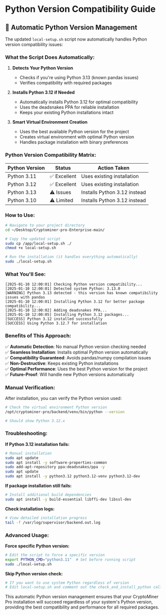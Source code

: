 # Python Version Compatibility Guide

## 🐍 **Automatic Python Version Management**

The updated `local-setup.sh` script now automatically handles Python version compatibility issues:

### **What the Script Does Automatically:**

1. **Detects Your Python Version**
   - Checks if you're using Python 3.13 (known pandas issues)
   - Verifies compatibility with required packages

2. **Installs Python 3.12 if Needed**
   - Automatically installs Python 3.12 for optimal compatibility
   - Uses the deadsnakes PPA for reliable installation
   - Keeps your existing Python installations intact

3. **Smart Virtual Environment Creation**
   - Uses the best available Python version for the project
   - Creates virtual environment with optimal Python version
   - Handles package installation with binary preferences

### **Python Version Compatibility Matrix:**

| Python Version | Status | Action Taken |
|---------------|--------|--------------|
| Python 3.11   | ✅ Excellent | Uses existing installation |
| Python 3.12   | ✅ Excellent | Uses existing installation |
| Python 3.13   | ⚠️ Issues | Installs Python 3.12 instead |
| Python 3.10   | ⚠️ Limited | Installs Python 3.12 instead |

### **How to Use:**

```bash
# Navigate to your project directory
cd ~/Desktop/Cryptominer-pro-Enterprise-main/

# Copy the updated script
sudo cp /app/local-setup.sh ./
chmod +x local-setup.sh

# Run the installation (it handles everything automatically)
sudo ./local-setup.sh
```

### **What You'll See:**

```
[2025-01-10 12:00:01] Checking Python version compatibility...
[2025-01-10 12:00:01] Detected system Python: 3.13.0
[WARNING] Python 3.13 detected - this version has known compatibility issues with pandas
[2025-01-10 12:00:01] Installing Python 3.12 for better package compatibility...
[2025-01-10 12:00:02] Adding deadsnakes PPA...
[2025-01-10 12:00:05] Installing Python 3.12 packages...
[SUCCESS] Python 3.12 installed successfully
[SUCCESS] Using Python 3.12.7 for installation
```

### **Benefits of This Approach:**

✅ **Automatic Detection**: No manual Python version checking needed  
✅ **Seamless Installation**: Installs optimal Python version automatically  
✅ **Compatibility Guaranteed**: Avoids pandas/numpy compilation issues  
✅ **Non-Destructive**: Keeps existing Python installations  
✅ **Optimal Performance**: Uses the best Python version for the project  
✅ **Future-Proof**: Will handle new Python versions automatically  

### **Manual Verification:**

After installation, you can verify the Python version used:

```bash
# Check the virtual environment Python version
/opt/cryptominer-pro/backend/venv/bin/python --version

# Should show Python 3.12.x
```

### **Troubleshooting:**

**If Python 3.12 installation fails:**
```bash
# Manual installation
sudo apt update
sudo apt install -y software-properties-common
sudo add-apt-repository ppa:deadsnakes/ppa -y
sudo apt update
sudo apt install -y python3.12 python3.12-venv python3.12-dev
```

**If package installation still fails:**
```bash
# Install additional build dependencies
sudo apt install -y build-essential libffi-dev libssl-dev
```

**Check installation logs:**
```bash
# View detailed installation progress
tail -f /var/log/supervisor/backend.out.log
```

### **Advanced Usage:**

**Force specific Python version:**
```bash
# Edit the script to force a specific version
export PYTHON_CMD="python3.11"  # Set before running script
sudo ./local-setup.sh
```

**Skip Python version check:**
```bash
# If you want to use system Python regardless of version
# Edit local-setup.sh and comment out the check_and_install_python call
```

This automatic Python version management ensures that your CryptoMiner Pro installation will succeed regardless of your system's Python version, providing the best compatibility and performance for all required packages.